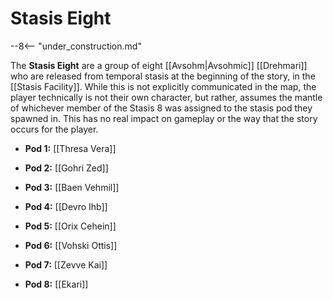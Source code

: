 # Stasis Eight

--8<-- "under_construction.md"

The **Stasis Eight** are a group of eight [[Avsohm|Avsohmic]] [[Drehmari]] who are released from temporal stasis at the beginning of the story, in the [[Stasis Facility]]. While this is not explicitly communicated in the map, the player technically is not their own character, but rather, assumes the mantle of whichever member of the Stasis 8 was assigned to the stasis pod they spawned in. This has no real impact on gameplay or the way that the story occurs for the player.

- **Pod 1:** [[Thresa Vera]]

- **Pod 2:** [[Gohri Zed]]

- **Pod 3:** [[Baen Vehmil]]

- **Pod 4:** [[Devro Ihb]]

- **Pod 5:** [[Orix Cehein]]

- **Pod 6:** [[Vohski Ottis]]

- **Pod 7:** [[Zevve Kai]]

- **Pod 8:** [[Ekari]]
